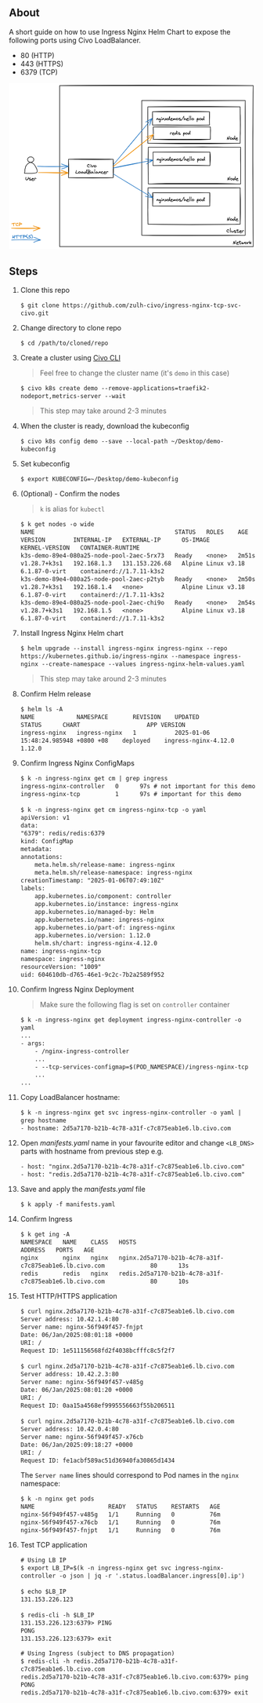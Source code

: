 ## About

A short guide on how to use Ingress Nginx Helm Chart to expose the following ports using Civo LoadBalancer.

- 80 (HTTP)
- 443 (HTTPS)
- 6379 (TCP)

![](diagram.excalidraw.png)

## Steps

1. Clone this repo

    ```
    $ git clone https://github.com/zulh-civo/ingress-nginx-tcp-svc-civo.git
    ```

2. Change directory to clone repo

    ```
    $ cd /path/to/cloned/repo
    ```

3. Create a cluster using [Civo CLI](https://www.civo.com/docs/overview/civo-cli)

    > Feel free to change the cluster name (it's `demo` in this case)

    ```
    $ civo k8s create demo --remove-applications=traefik2-nodeport,metrics-server --wait
    ```

    > This step may take around 2-3 minutes

4. When the cluster is ready, download the kubeconfig

    ```
    $ civo k8s config demo --save --local-path ~/Desktop/demo-kubeconfig
    ```

5. Set kubeconfig

    ```
    $ export KUBECONFIG=~/Desktop/demo-kubeconfig
    ```

6. (Optional) - Confirm the nodes

    > `k` is alias for `kubectl`

    ```
    $ k get nodes -o wide
    NAME                                        STATUS   ROLES    AGE     VERSION        INTERNAL-IP   EXTERNAL-IP      OS-IMAGE             KERNEL-VERSION   CONTAINER-RUNTIME
    k3s-demo-89e4-080a25-node-pool-2aec-5rx73   Ready    <none>   2m51s   v1.28.7+k3s1   192.168.1.3   131.153.226.68   Alpine Linux v3.18   6.1.87-0-virt    containerd://1.7.11-k3s2
    k3s-demo-89e4-080a25-node-pool-2aec-p2tyb   Ready    <none>   2m50s   v1.28.7+k3s1   192.168.1.4   <none>           Alpine Linux v3.18   6.1.87-0-virt    containerd://1.7.11-k3s2
    k3s-demo-89e4-080a25-node-pool-2aec-chi9o   Ready    <none>   2m54s   v1.28.7+k3s1   192.168.1.5   <none>           Alpine Linux v3.18   6.1.87-0-virt    containerd://1.7.11-k3s2
    ```

7. Install Ingress Nginx Helm chart

    ```
    $ helm upgrade --install ingress-nginx ingress-nginx --repo https://kubernetes.github.io/ingress-nginx --namespace ingress-nginx --create-namespace --values ingress-nginx-helm-values.yaml
    ```

    > This step may take around 2-3 minutes

8. Confirm Helm release

    ```
    $ helm ls -A
    NAME         	NAMESPACE    	REVISION	UPDATED                             	STATUS  	CHART               	APP VERSION
    ingress-nginx	ingress-nginx	1       	2025-01-06 15:48:24.985948 +0800 +08	deployed	ingress-nginx-4.12.0	1.12.0
    ```

9. Confirm Ingress Nginx ConfigMaps

    ```
    $ k -n ingress-nginx get cm | grep ingress
    ingress-nginx-controller   0      97s # not important for this demo
    ingress-nginx-tcp          1      97s # important for this demo

    $ k -n ingress-nginx get cm ingress-nginx-tcp -o yaml
    apiVersion: v1
    data:
    "6379": redis/redis:6379
    kind: ConfigMap
    metadata:
    annotations:
        meta.helm.sh/release-name: ingress-nginx
        meta.helm.sh/release-namespace: ingress-nginx
    creationTimestamp: "2025-01-06T07:49:10Z"
    labels:
        app.kubernetes.io/component: controller
        app.kubernetes.io/instance: ingress-nginx
        app.kubernetes.io/managed-by: Helm
        app.kubernetes.io/name: ingress-nginx
        app.kubernetes.io/part-of: ingress-nginx
        app.kubernetes.io/version: 1.12.0
        helm.sh/chart: ingress-nginx-4.12.0
    name: ingress-nginx-tcp
    namespace: ingress-nginx
    resourceVersion: "1009"
    uid: 604610db-d765-46e1-9c2c-7b2a2589f952
    ```

10. Confirm Ingress Nginx Deployment

    > Make sure the following flag is set on `controller` container

    ```
    $ k -n ingress-nginx get deployment ingress-nginx-controller -o yaml
    ...
    - args:
        - /nginx-ingress-controller
        ...
        - --tcp-services-configmap=$(POD_NAMESPACE)/ingress-nginx-tcp
        ...
    ...
    ```

11. Copy LoadBalancer hostname:

    ```
    $ k -n ingress-nginx get svc ingress-nginx-controller -o yaml | grep hostname
    - hostname: 2d5a7170-b21b-4c78-a31f-c7c875eab1e6.lb.civo.com
    ```

12. Open _manifests.yaml_ name in your favourite editor and change `<LB_DNS>` parts with hostname from previous step e.g.

    ```
    - host: "nginx.2d5a7170-b21b-4c78-a31f-c7c875eab1e6.lb.civo.com"
    - host: "redis.2d5a7170-b21b-4c78-a31f-c7c875eab1e6.lb.civo.com"
    ```

13. Save and apply the _manifests.yaml_ file

    ```
    $ k apply -f manifests.yaml
    ```

14. Confirm Ingress

    ```
    $ k get ing -A
    NAMESPACE   NAME    CLASS   HOSTS                                                    ADDRESS   PORTS   AGE
    nginx       nginx   nginx   nginx.2d5a7170-b21b-4c78-a31f-c7c875eab1e6.lb.civo.com             80      13s
    redis       redis   nginx   redis.2d5a7170-b21b-4c78-a31f-c7c875eab1e6.lb.civo.com             80      10s
    ```

15. Test HTTP/HTTPS application

    ```
    $ curl nginx.2d5a7170-b21b-4c78-a31f-c7c875eab1e6.lb.civo.com
    Server address: 10.42.1.4:80
    Server name: nginx-56f949f457-fnjpt
    Date: 06/Jan/2025:08:01:18 +0000
    URI: /
    Request ID: 1e511156568fd2f4038bcfffc8c5f2f7

    $ curl nginx.2d5a7170-b21b-4c78-a31f-c7c875eab1e6.lb.civo.com
    Server address: 10.42.2.3:80
    Server name: nginx-56f949f457-v485g
    Date: 06/Jan/2025:08:01:20 +0000
    URI: /
    Request ID: 0aa15a4568ef9995556663f55b206511

    $ curl nginx.2d5a7170-b21b-4c78-a31f-c7c875eab1e6.lb.civo.com
    Server address: 10.42.0.4:80
    Server name: nginx-56f949f457-x76cb
    Date: 06/Jan/2025:09:18:27 +0000
    URI: /
    Request ID: fe1acbf589ac51d36940fa30865d1434
    ```

    The `Server name` lines should correspond to Pod names in the `nginx` namespace:

    ```
    $ k -n nginx get pods
    NAME                     READY   STATUS    RESTARTS   AGE
    nginx-56f949f457-v485g   1/1     Running   0          76m
    nginx-56f949f457-x76cb   1/1     Running   0          76m
    nginx-56f949f457-fnjpt   1/1     Running   0          76m
    ```

16. Test TCP application

    ```
    # Using LB IP
    $ export LB_IP=$(k -n ingress-nginx get svc ingress-nginx-controller -o json | jq -r '.status.loadBalancer.ingress[0].ip')

    $ echo $LB_IP
    131.153.226.123

    $ redis-cli -h $LB_IP
    131.153.226.123:6379> PING
    PONG
    131.153.226.123:6379> exit
    ```

    ```
    # Using Ingress (subject to DNS propagation)
    $ redis-cli -h redis.2d5a7170-b21b-4c78-a31f-c7c875eab1e6.lb.civo.com
    redis.2d5a7170-b21b-4c78-a31f-c7c875eab1e6.lb.civo.com:6379> ping
    PONG
    redis.2d5a7170-b21b-4c78-a31f-c7c875eab1e6.lb.civo.com:6379> exit
    ```

